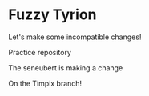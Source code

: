 # Fuzzy Tyrion


Let's make some incompatible changes!

Practice repository

The seneubert is making a change

On the Timpix branch!
